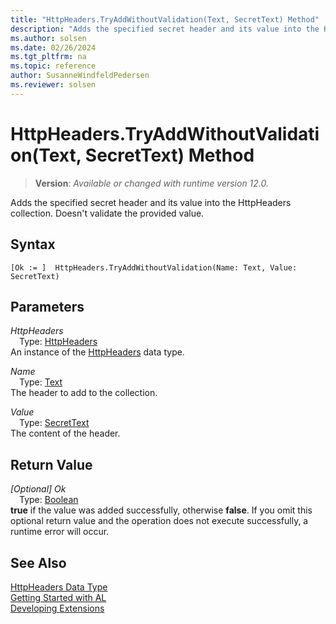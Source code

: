 ```yaml
---
title: "HttpHeaders.TryAddWithoutValidation(Text, SecretText) Method"
description: "Adds the specified secret header and its value into the HttpHeaders collection."
ms.author: solsen
ms.date: 02/26/2024
ms.tgt_pltfrm: na
ms.topic: reference
author: SusanneWindfeldPedersen
ms.reviewer: solsen
---
```

[//]: # (START>DO_NOT_EDIT)
[//]: # (IMPORTANT:Do not edit any of the content between here and the END>DO_NOT_EDIT.)
[//]: # (Any modifications should be made in the .xml files in the ModernDev repo.)
# HttpHeaders.TryAddWithoutValidation(Text, SecretText) Method
> **Version**: _Available or changed with runtime version 12.0._

Adds the specified secret header and its value into the HttpHeaders collection. Doesn't validate the provided value.


## Syntax
```AL
[Ok := ]  HttpHeaders.TryAddWithoutValidation(Name: Text, Value: SecretText)
```
## Parameters
*HttpHeaders*  
&emsp;Type: [HttpHeaders](httpheaders-data-type.md)  
An instance of the [HttpHeaders](httpheaders-data-type.md) data type.  

*Name*  
&emsp;Type: [Text](../text/text-data-type.md)  
The header to add to the collection.  

*Value*  
&emsp;Type: [SecretText](../secrettext/secrettext-data-type.md)  
The content of the header.  


## Return Value
*[Optional] Ok*  
&emsp;Type: [Boolean](../boolean/boolean-data-type.md)  
**true** if the value was added successfully, otherwise **false**. If you omit this optional return value and the operation does not execute successfully, a runtime error will occur.  


[//]: # (IMPORTANT: END>DO_NOT_EDIT)
## See Also
[HttpHeaders Data Type](httpheaders-data-type.md)  
[Getting Started with AL](../../devenv-get-started.md)  
[Developing Extensions](../../devenv-dev-overview.md)